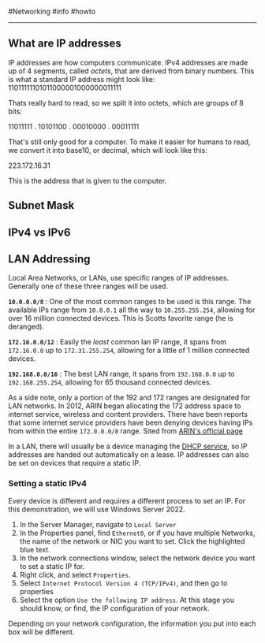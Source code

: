 #Networking #info #howto 

----

## What are IP addresses

IP addresses are how computers communicate. IPv4 addresses are made up of 4 segments, called *octets*, that are derived from binary numbers. This is what a standard IP address might look like:
11011111101011000001000000011111

Thats really hard to read, so we split it into octets, which are groups of 8 bits:

11011111 . 10101100 . 00010000 . 00011111

That's still only good for a computer. To make it easier for humans to read, we convert it into base10, or decimal, which will look like this:

223.172.16.31

This is the address that is given to the computer.  

## Subnet Mask

## IPv4 vs IPv6

## LAN Addressing

Local Area Networks, or LANs, use specific ranges of IP addresses. Generally one of these three ranges will be used.

**`10.0.0.0/8`** : One of the most common ranges to be used is this range. The available IPs range from `10.0.0.1` all the way to `10.255.255.254`, allowing for over 16 million connected devices. This is Scotts favorite range (he is deranged).

**`172.16.0.0/12`** : Easily the *least* common lan IP range, it spans from `172.16.0.0` up to `172.31.255.254`, allowing for a little of 1 million connected devices. 

**`192.168.0.0/16`** : The best LAN range, it spans from `192.168.0.0` up to `192.168.255.254`, allowing for 65 thousand connected devices. 

As a side note, only a portion of the 192 and 172 ranges are designated for LAN networks. In 2012, ARIN began allocating the 172 address space to internet service, wireless and content providers. There have been reports that some internet service providers have been denying devices having IPs from within the entire `172.0.0.0/8` range. 
Sited from [ARIN's official page](https://www.arin.net/reference/research/statistics/address_filters/) 

In a LAN, there will usually be a device managing the [DHCP service](DHCP.md), so IP addresses are handed out automatically on a lease. IP addresses can also be set on devices that require a static IP. 

### Setting a static IPv4 

Every device is different and requires a different process to set an IP. For this demonstration, we will use Windows Server 2022. 
1. In the Server Manager, navigate to `Local Server`
2. In the Properties panel, find `Ethernet0`, or if you have multiple Networks, the name of the network or NIC you want to set. Click the highlighted blue text. 
3. In the network connections window, select the network device you want to set a static IP for. 
4. Right click, and select `Properties`.
5. Select `Internet Protocol Version 4 (TCP/IPv4)`, and then go to properties 
6. Select the option `Use the following IP address`. At this stage you should know, or find, the IP configuration of your network.

Depending on your network configuration, the information you put into each box will be different. 


